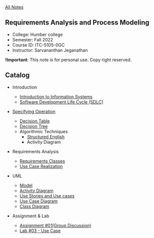 [All Notes](../index.md)

## Requirements Analysis and Process Modeling

- College: Humber college
- Semester: Fall 2022
- Course ID: ITC-5105-0GC
- Instructor: Sarvananthan Jeganathan

**!Important**: This note is for personal use. Copy right reserved.

## Catalog

- Introduction

  - [Introduction to Information Systems](./introduction/info_system.md)
  - [Software Development Life Cycle (SDLC)](./introduction/sdlc.md)

- [Specifying Operation](./uml/specifying_operation.md)

  - [Decision Table](./uml/specifying_operation.md#decision-table)
  - [Decision Tree](./uml/specifying_operation.md#decision-tree)
  - Algorithmic Techniques
    - [Structured English](./uml/specifying_operation.md#structured-english)
    - Activity Diagram

- Requirements Analysis

  - [Requirements Classes](./requirement_analysis/requirement_class.md)
  - [Use Case Realization](./requirement_analysis/use_case_realization.md)

- UML

  - [Model](./uml/model.md)
  - [Activity Diagram](./uml/activity_diagram.md)
  - [Use Stories and Use cases](./uml/use_case.md)
  - [Use Case Diagram](./uml/use_case_diagram.md)
  - [Class Diagram]()

- Assignment & Lab
  - [Assignment #01(Group Discussion)](./ass%26lab/ass01.md)
  - [Lab #03 - Use Case](./ass%26lab/lab03.md)
